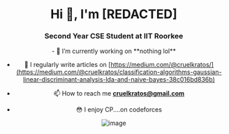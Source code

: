 <h1 align="center">Hi 👋, I'm [REDACTED]</h1>
<h3 align="center">Second Year CSE Student at IIT Roorkee</h3>

<div align = "center">
- 🔭 I’m currently working on **nothing lol**

- 📝 I regularly write articles on [https://medium.com/@cruelkratos/](https://medium.com/@cruelkratos/classification-algorithms-gaussian-linear-discriminant-analysis-lda-and-naive-bayes-38c016bd836b)

- 📫 How to reach me **cruelkratos@gmail.com**

- 😳 I enjoy CP....on codeforces


![image](https://github.com/cruelkratos/cruelkratos/assets/116339436/431db284-f31b-459f-86e3-7759334e831c)

</div>
